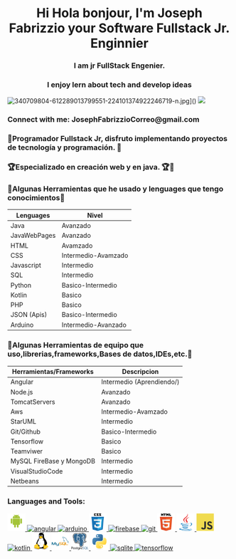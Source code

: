 

<h1 align="center">Hi Hola bonjour, I'm Joseph Fabrizzio your Software Fullstack Jr. Enginnier</h1>
<h3 align="center">I am jr FullStack Engenier.</h3>
<h3 align="center">I enjoy lern about tech and develop ideas</h3>


![340709804-612289013799551-224101374922246719-n.jpg](https://i.postimg.cc/ryPTNrkj/340709804-612289013799551-224101374922246719-n.jpg)]()
 <img src=“https://i.postimg.cc/ryPTNrkj/340709804-612289013799551-224101374922246719-n.jpg”> 
<h3 align="left">Connect with me: JosephFabrizzioCorreo@gmail.com</h3>

### 🤖Programador Fullstack Jr, disfruto implementando proyectos de tecnología y programación. 🤖 

### 🏆Especializado en creación web y en java. 🏆👋


### 🤖Algunas Herramientas que he usado y lenguages que tengo conocimientos🤖

Lenguages  | Nivel
------------- | -------------
Java | Avanzado
JavaWebPages | Avanzado
HTML | Avamzado
CSS  | Intermedio-Avamzado
Javascript | Intermedio
SQL | Intermedio
Python | Basico-Intermedio
Kotlin | Basico
PHP | Basico
JSON (Apis) | Basico-Intermedio  
Arduino | Intermedio-Avanzado 

### 🤖Algunas Herramientas de equipo que uso,librerias,frameworks,Bases de datos,IDEs,etc.🤖

Herramientas/Frameworks | Descripcion
------------- | -------------
Angular | Intermedio (Aprendiendo/)
Node.js | Avanzado
TomcatServers | Avanzado
Aws  | Intermedio-Avamzado
StarUML | Intermedio
Git/Github | Basico-Intermedio
Tensorflow | Basico
Teamviwer | Basico
MySQL FireBase y MongoDB| Intermedio 
VisualStudioCode | Intermedio
Netbeans | Intermedio

<h3 align="left">Languages and Tools:</h3>
<p align="left"> <a href="https://developer.android.com" target="_blank" rel="noreferrer"> <img src="https://raw.githubusercontent.com/devicons/devicon/master/icons/android/android-original-wordmark.svg" alt="android" width="40" height="40"/> </a> <a href="https://angular.io" target="_blank" rel="noreferrer"> <img src="https://angular.io/assets/images/logos/angular/angular.svg" alt="angular" width="40" height="40"/> </a> <a href="https://www.arduino.cc/" target="_blank" rel="noreferrer"> <img src="https://cdn.worldvectorlogo.com/logos/arduino-1.svg" alt="arduino" width="40" height="40"/> </a> <a href="https://www.w3schools.com/css/" target="_blank" rel="noreferrer"> <img src="https://raw.githubusercontent.com/devicons/devicon/master/icons/css3/css3-original-wordmark.svg" alt="css3" width="40" height="40"/> </a> <a href="https://firebase.google.com/" target="_blank" rel="noreferrer"> <img src="https://www.vectorlogo.zone/logos/firebase/firebase-icon.svg" alt="firebase" width="40" height="40"/> </a> <a href="https://git-scm.com/" target="_blank" rel="noreferrer"> <img src="https://www.vectorlogo.zone/logos/git-scm/git-scm-icon.svg" alt="git" width="40" height="40"/> </a> <a href="https://www.w3.org/html/" target="_blank" rel="noreferrer"> <img src="https://raw.githubusercontent.com/devicons/devicon/master/icons/html5/html5-original-wordmark.svg" alt="html5" width="40" height="40"/> </a> <a href="https://www.java.com" target="_blank" rel="noreferrer"> <img src="https://raw.githubusercontent.com/devicons/devicon/master/icons/java/java-original.svg" alt="java" width="40" height="40"/> </a> <a href="https://developer.mozilla.org/en-US/docs/Web/JavaScript" target="_blank" rel="noreferrer"> <img src="https://raw.githubusercontent.com/devicons/devicon/master/icons/javascript/javascript-original.svg" alt="javascript" width="40" height="40"/> </a> <a href="https://kotlinlang.org" target="_blank" rel="noreferrer"> <img src="https://www.vectorlogo.zone/logos/kotlinlang/kotlinlang-icon.svg" alt="kotlin" width="40" height="40"/> </a> <a href="https://www.linux.org/" target="_blank" rel="noreferrer"> <img src="https://raw.githubusercontent.com/devicons/devicon/master/icons/linux/linux-original.svg" alt="linux" width="40" height="40"/> </a> <a href="https://www.mysql.com/" target="_blank" rel="noreferrer"> <img src="https://raw.githubusercontent.com/devicons/devicon/master/icons/mysql/mysql-original-wordmark.svg" alt="mysql" width="40" height="40"/> </a> <a href="https://www.postgresql.org" target="_blank" rel="noreferrer"> <img src="https://raw.githubusercontent.com/devicons/devicon/master/icons/postgresql/postgresql-original-wordmark.svg" alt="postgresql" width="40" height="40"/> </a> <a href="https://www.python.org" target="_blank" rel="noreferrer"> <img src="https://raw.githubusercontent.com/devicons/devicon/master/icons/python/python-original.svg" alt="python" width="40" height="40"/> </a> <a href="https://www.sqlite.org/" target="_blank" rel="noreferrer"> <img src="https://www.vectorlogo.zone/logos/sqlite/sqlite-icon.svg" alt="sqlite" width="40" height="40"/> </a> <a href="https://www.tensorflow.org" target="_blank" rel="noreferrer"> <img src="https://www.vectorlogo.zone/logos/tensorflow/tensorflow-icon.svg" alt="tensorflow" width="40" height="40"/> </a> </p>
<!--
**JFabrizzio5/JFabrizzio5** is a ✨ _special_ ✨ repository because its `README.md` (this file) appears on your GitHub profile.

Here are some ideas to get you started:

- 🔭 I’m currently working on ...
- 🌱 I’m currently learning ...
- 👯 I’m looking to collaborate on ...
- 🤔 I’m looking for help with ...
- 💬 Ask me about ...
- 📫 How to reach me: ...
- 😄 Pronouns: ...
- ⚡ Fun fact: ...
-->


[![GitHub Streak](http://github-readme-streak-stats.herokuapp.com?user=JFabrizzio5&theme=radical&border_radius=20&locale=es&mode=weekly&card_width=500)](https://git.io/streak-stats)






  
